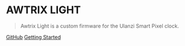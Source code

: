 
# AWTRIX LIGHT

> Awtrix Light is a custom firmware for the Ulanzi Smart Pixel clock. 


[GitHub](https://github.com/Blueforcer/awtrix-light)
[Getting Started](quickstart.md)